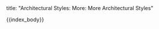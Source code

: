<frontmatter>
title: "Architectural Styles: More: More Architectural Styles"
</frontmatter>

{{index_body}}

